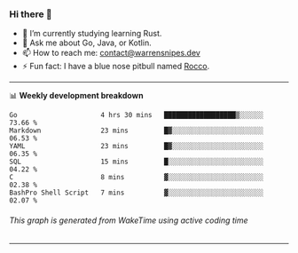 ### Hi there 👋

- 🌱 I’m currently studying learning Rust.
- 💬 Ask me about Go, Java, or Kotlin.
- 📫 How to reach me: contact@warrensnipes.dev
- ⚡ Fun fact: I have a blue nose pitbull named [Rocco](https://i.imgur.com/iLsSCKu.jpg).

-------

📊 **Weekly development breakdown**
<!--START_SECTION:waka-->

```text
Go                     4 hrs 30 mins   ██████████████████▒░░░░░░   73.66 %
Markdown               23 mins         █▓░░░░░░░░░░░░░░░░░░░░░░░   06.53 %
YAML                   23 mins         █▓░░░░░░░░░░░░░░░░░░░░░░░   06.35 %
SQL                    15 mins         █░░░░░░░░░░░░░░░░░░░░░░░░   04.22 %
C                      8 mins          ▓░░░░░░░░░░░░░░░░░░░░░░░░   02.38 %
BashPro Shell Script   7 mins          ▓░░░░░░░░░░░░░░░░░░░░░░░░   02.07 %
```

<!--END_SECTION:waka-->
###### *This graph is generated from WakeTime using active coding time*
-------
